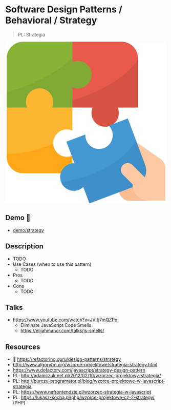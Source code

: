 # Software Design Patterns / Behavioral / Strategy

> PL: Strategia

<img src="images/icons/jigsaw.svg" class="pattern-logo">

## Demo 🎉

* <a href="./demo/strategy/">demo/strategy</a>

## Description

* TODO
* Use Cases (when to use this pattern)
    + TODO
* Pros
    + TODO
* Cons
    + TODO

## Talks

* <https://www.youtube.com/watch?v=JVlfj7mQZPo>
    + Eliminate JavaScript Code Smells
    + <https://elijahmanor.com/talks/js-smells/>

## Resources

* 🚀 <https://refactoring.guru/design-patterns/strategy>
* <http://www.algorytm.org/wzorce-projektowe/strategia-strategy.html>
* <https://www.dofactory.com/javascript/strategy-design-pattern>
* PL: <http://adamczuk.net.pl/2012/02/10/wzorzec-projektowy-strategia/>
* PL: <http://burczu-programator.pl/blog/wzorce-projektowe-w-javascript-strategia>
* PL: <https://www.nafrontendzie.pl/wzorzec-strategia-w-javascript>
* PL: <https://lukasz-socha.pl/php/wzorce-projektowe-cz-2-strategy/> (PHP)
